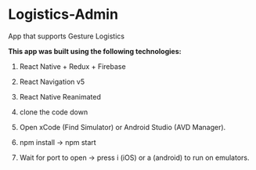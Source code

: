 # Logistics-Admin

App that supports Gesture Logistics

**This app was built using the following technologies:**

1. React Native + Redux + Firebase
2. React Navigation v5
3. React Native Reanimated

4. clone the code down
5. Open xCode (Find Simulator) or Android Studio (AVD Manager).
6. npm install -> npm start
7. Wait for port to open -> press i (iOS) or a (android) to run on emulators.
